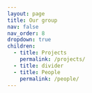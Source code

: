 ```yaml
---
layout: page
title: Our group
nav: false
nav_order: 8
dropdown: true
children:
  - title: Projects
    permalink: /projects/
  - title: divider
  - title: People
    permalink: /people/
---
```

